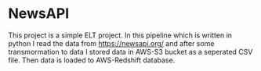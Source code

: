 # NewsAPI
This project is a simple ELT project. In this pipeline which is written in python I read the data from https://newsapi.org/ and after some transmormation to data I stored data in AWS-S3 bucket as a seperated CSV file. Then data is loaded to AWS-Redshift database.
